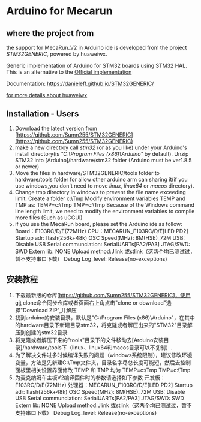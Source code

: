 # Arduino for Mecarun

## where the project from
the support for MecaRun_V2 in Arduino ide is developed from the project *STM32GENERIC*, powered by huaweiwx.

Generic implementation of Arduino for STM32 boards using STM32 HAL. This is an alternative to the [Official implementation](https://github.com/stm32duino/Arduino_Core_STM32) 

Documentation: https://danieleff.github.io/STM32GENERIC/

[for more details about huaweiwx](https://github.com/huaweiwx/STM32GENERIC)

## Installation - Users

1. Download the latest version from [https://github.com/Sumn255/STM32GENERIC](https://github.com/Sumn255/STM32GENERIC)
2. make a new directroy call *stm32* (or as you like) under your Arduino's install directory(is *"C:\Program Files (x86)\Arduino"* by default). Unzip STM32 into [Arduino]/hardware/stm32 folder (Arduino must be ver1.8.5 or newer)
3. Move the files in hardware/STM32GENERIC/tools folder to hardware/tools folder for allow other arduino arm can sharing it(if you use windows,you don't need to move *linux*, *linux64* or *macos* directory).
4. Change tmp directory in windows to prevent the file name exceeding limit. Create a folder c:\Tmp
   Modify environment variables TEMP and TMP as: 
   TEMP=c:\Tmp
   TMP=c:\Tmp
   Because of the Windows command line length limit, we need to modify the environment variables to compile more files (Such as uCGUI)
5. if you use the MecaRun board, please set the Arduino ide as follow:
    Board：F103RC/D/E(72MHz)
	CPU：MECARUN_F103RC/D/E[LED PD2]
	Startup adr: flash(256k+48k)
	OSC Speed(MHz): 8M(HSE)_72M
	USB: Disable USB
	Serial communciation: SerialUARTs[PA2/PA3]
	JTAG/SWD: SWD
	Extern lib: NONE
	Upload method:Jlink 或stlink（这两个均已测试过，暂不支持串口下载）
	Debug Log_level: Release(no-exceptions)

## 安装教程
1. 下载最新版的仓库[https://github.com/Sumn255/STM32GENERIC]，使用git clone命令同步仓库或者页面右上角点击"clone or download"选择"Download ZIP",并解压
2. 找到arduino的安装目录，默认是"C:\Program Files (x86)\Arduino"，在其中的hardware目录下新建目录stm32，将克隆或者解压出来的"STM32"目录解压到创建的stm32目录
3. 将克隆或者解压下来的"tools"目录下的文件移动去[Arduino安装目录]/hardware/tools下（linux、linux64和macos目录可以不复制）.
4. 为了解决文件过多时候编译失败的问题（windows系统限制），建议修改环境变量，方法是先新建C:\Tmp文件夹，目录名字尽总长度可能短，然后去控制面板里相关设置界面修改 TEMP 和 TMP 均为
   TEMP=c:\Tmp
   TMP=c:\Tmp
5. 为麦克纳姆车主板V2编译固件时的参数请选择如下参数
	开发板：F103RC/D/E(72MHz)
	处理器：MECARUN_F103RC/D/E[LED PD2]
	Startup adr: flash(256k+48k)
	OSC Speed(MHz): 8M(HSE)_72M
	USB: Disable USB
	Serial communciation: SerialUARTs[PA2/PA3]
	JTAG/SWD: SWD
	Extern lib: NONE
	Upload method:Jlink 或stlink（这两个均已测试过，暂不支持串口下载）
	Debug Log_level: Release(no-exceptions)
